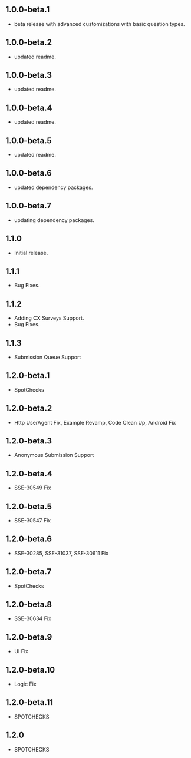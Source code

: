 ## 1.0.0-beta.1

* beta release with advanced customizations with basic question types.

## 1.0.0-beta.2

* updated readme.

## 1.0.0-beta.3

* updated readme.

## 1.0.0-beta.4

* updated readme.

## 1.0.0-beta.5

* updated readme.

## 1.0.0-beta.6

* updated dependency packages.

## 1.0.0-beta.7

* updating dependency packages.

## 1.1.0

* Initial release.

## 1.1.1

* Bug Fixes.

## 1.1.2

* Adding CX Surveys Support.
* Bug Fixes.
  
## 1.1.3

* Submission Queue Support

## 1.2.0-beta.1

* SpotChecks

## 1.2.0-beta.2

* Http UserAgent Fix, Example Revamp, Code Clean Up, Android Fix
  
## 1.2.0-beta.3

* Anonymous Submission Support

## 1.2.0-beta.4

* SSE-30549 Fix

## 1.2.0-beta.5

* SSE-30547 Fix

## 1.2.0-beta.6

* SSE-30285, SSE-31037, SSE-30611 Fix
  
## 1.2.0-beta.7

* SpotChecks

## 1.2.0-beta.8

* SSE-30634 Fix
  
## 1.2.0-beta.9

* UI Fix

## 1.2.0-beta.10

* Logic Fix
  
## 1.2.0-beta.11

* SPOTCHECKS
  
## 1.2.0

* SPOTCHECKS